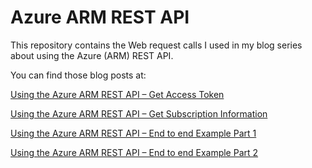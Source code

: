 # Azure ARM REST API 

This repository contains the Web request calls I used in my blog series about using the Azure (ARM) REST API.

You can find those blog posts at: 


[Using the Azure ARM REST API – Get Access Token](https://blogs.technet.microsoft.com/stefan_stranger/2016/10/21/using-the-azure-arm-rest-apin-get-access-token/)

[Using the Azure ARM REST API – Get Subscription Information](https://blogs.technet.microsoft.com/stefan_stranger/2016/10/29/using-the-azure-arm-rest-api/)

[Using the Azure ARM REST API – End to end Example Part 1](https://blogs.technet.microsoft.com/stefan_stranger/2016/11/04/using-the-azure-arm-rest-api-end-to-end-example-part-1/)

[Using the Azure ARM REST API – End to end Example Part 2](https://blogs.technet.microsoft.com/stefan_stranger/2016/11/20/using-the-azure-arm-rest-api-end-to-end-example-part-2/)